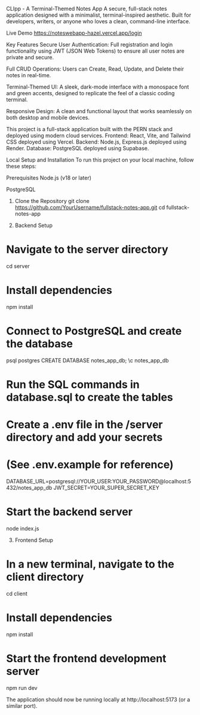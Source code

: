 CLIpp - A Terminal-Themed Notes App
A secure, full-stack notes application designed with a minimalist, terminal-inspired aesthetic. Built for developers, writers, or anyone who loves a clean, command-line interface.

Live Demo 
https://noteswebapp-hazel.vercel.app/login

Key Features
Secure User Authentication: Full registration and login functionality using JWT (JSON Web Tokens) to ensure all user notes are private and secure.

Full CRUD Operations: Users can Create, Read, Update, and Delete their notes in real-time.

Terminal-Themed UI: A sleek, dark-mode interface with a monospace font and green accents, designed to replicate the feel of a classic coding terminal.

Responsive Design: A clean and functional layout that works seamlessly on both desktop and mobile devices.

This project is a full-stack application built with the PERN stack and deployed using modern cloud services.
Frontend: React, Vite, and Tailwind CSS deployed using Vercel.
Backend: Node.js, Express.js deployed using Render.
Database: PostgreSQL deployed using Supabase.

Local Setup and Installation
To run this project on your local machine, follow these steps:

Prerequisites
Node.js (v18 or later)

PostgreSQL

1. Clone the Repository
git clone https://github.com/YourUsername/fullstack-notes-app.git
cd fullstack-notes-app

2. Backend Setup
# Navigate to the server directory
cd server

# Install dependencies
npm install

# Connect to PostgreSQL and create the database
psql postgres
CREATE DATABASE notes_app_db;
\c notes_app_db

# Run the SQL commands in database.sql to create the tables

# Create a .env file in the /server directory and add your secrets
# (See .env.example for reference)
DATABASE_URL=postgresql://YOUR_USER:YOUR_PASSWORD@localhost:5432/notes_app_db
JWT_SECRET=YOUR_SUPER_SECRET_KEY

# Start the backend server
node index.js

3. Frontend Setup
# In a new terminal, navigate to the client directory
cd client

# Install dependencies
npm install

# Start the frontend development server
npm run dev

The application should now be running locally at http://localhost:5173 (or a similar port).